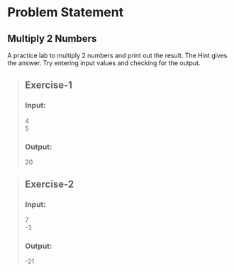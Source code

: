 # Problem Statement
## Multiply 2 Numbers
A practice lab to multiply 2 numbers and print out the result. The Hint gives the answer. Try entering input values and checking for the output.
>## Exercise-1
>### Input:
>4  
>5
>### Output:
>20

>## Exercise-2
>### Input:
>7  
>-3
>### Output:
>-21
